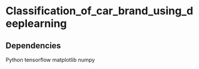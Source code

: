 # Classification_of_car_brand_using_deeplearning
## Dependencies

Python 
tensorflow
matplotlib
numpy
